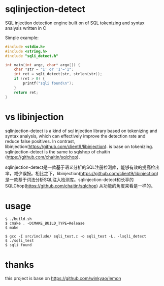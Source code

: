# sqlinjection-detect
SQL injection detection engine built on of SQL tokenizing and syntax analysis written in C 

Simple example:
```c
#include <stdio.h>
#include <string.h>
#include "sqli_detect.h"

int main(int argc, char* argv[]) {
    char *str = "1' or '1'='1";
    int ret = sqli_detect(str, strlen(str));
    if (ret > 0) {
        printf("sqli found\n");
    }
    return ret;
}
```

# vs libinjection
sqlinjection-detect is a kind of sql injection library based on tokenizing and syntax analysis, which can effectively improve the detection rate and reduce false positives. In contrast, libinjection(https://github.com/client9/libinjection).
is base on tokenizing. sqlinjection-detect is the same to sqlshop of chaitin (https://github.com/chaitin/sqlchop).

sqlinjection-detect是一款基于语义分析的SQL注册检测库，能够有效的提高检出率，减少误报。相比之下，libinjection(https://github.com/client9/libinjection) 是一款基于词法分析SQL注入检测库。sqlinjection-detect和长亭的SQLChop(https://github.com/chaitin/sqlchop) 从功能的角度来看是一样的。

# usage
```
$ ./build.sh
$ cmake . -DCMAKE_BUILD_TYPE=Release
$ make

$ gcc -I src/include/ sqli_test.c -o sqli_test -L. -lsqli_detect
$ ./sqli_test 
$ sqli found
```

# thanks
this project is base on https://github.com/winkyao/lemon
